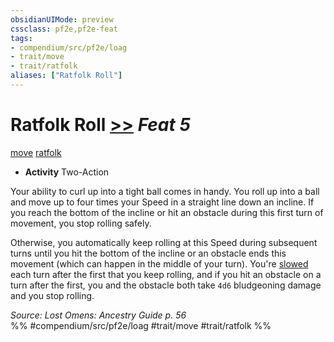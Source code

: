 ```yaml
---
obsidianUIMode: preview
cssclass: pf2e,pf2e-feat
tags:
- compendium/src/pf2e/loag
- trait/move
- trait/ratfolk
aliases: ["Ratfolk Roll"]
---
```

# Ratfolk Roll  [>>](../../rules/core-rulebook/chapter-9-playing-the-game.md#Actions "Two-Action") *Feat 5*  
[move](../../rules/traits/move.md)  [ratfolk](../../rules/traits/ratfolk-b1.md)  

- **Activity** Two-Action

Your ability to curl up into a tight ball comes in handy. You roll up into a ball and move up to four times your Speed in a straight line down an incline. If you reach the bottom of the incline or hit an obstacle during this first turn of movement, you stop rolling safely.

Otherwise, you automatically keep rolling at this Speed during subsequent turns until you hit the bottom of the incline or an obstacle ends this movement (which can happen in the middle of your turn). You're [slowed](../../rules/conditions.md#Slowed) each turn after the first that you keep rolling, and if you hit an obstacle on a turn after the first, you and the obstacle both take `4d6` bludgeoning damage and you stop rolling.

*Source: Lost Omens: Ancestry Guide p. 56*  
%% #compendium/src/pf2e/loag #trait/move #trait/ratfolk %%